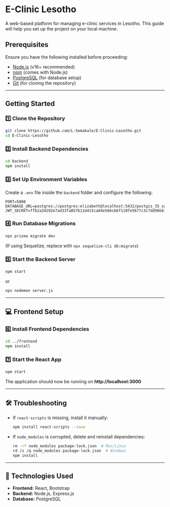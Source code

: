 # E-Clinic Lesotho

A web-based platform for managing e-clinic services in Lesotho. This guide will help you set up the project on your local machine.

##  Prerequisites

Ensure you have the following installed before proceeding:

- [Node.js](https://nodejs.org/) (v16+ recommended)  
- [npm](https://www.npmjs.com/) (comes with Node.js)  
- [PostgreSQL](https://www.postgresql.org/) (for database setup)  
- [Git](https://git-scm.com/) (for cloning the repository)

---

##  Getting Started

### 1️⃣ Clone the Repository  
```sh
git clone https://github.com/L-Semakale/E-Clinic-Lesotho.git
cd E-Clinic-Lesotho
```

### 2️⃣ Install Backend Dependencies  
```sh
cd backend
npm install
```

### 3️⃣ Set Up Environment Variables  
Create a `.env` file inside the `backend` folder and configure the following:  
```env
PORT=5000
DATABASE_URL=postgres://postgres:elizabeth@localhost:5432/postgis_35_sample
JWT_SECRET=ffb2a34292e7ad33fa857b11d415ca84e566cb6f110fe5677c3c7dd90e67fd35
```

### 4️⃣ Run Database Migrations  
```sh
npx prisma migrate dev
```
(If using Sequelize, replace with `npx sequelize-cli db:migrate`)

### 5️⃣ Start the Backend Server  
```sh
npm start
```
or  
```sh
npx nodemon server.js
```

---

## 💻 Frontend Setup

### 6️⃣ Install Frontend Dependencies  
```sh
cd ../frontend
npm install
```

### 7️⃣ Start the React App  
```sh
npm start
```

The application should now be running on **http://localhost:3000** 

---

## 🛠 Troubleshooting  

- If `react-scripts` is missing, install it manually:  
  ```sh
  npm install react-scripts --save
  ```
- If `node_modules` is corrupted, delete and reinstall dependencies:  
  ```sh
  rm -rf node_modules package-lock.json  # Mac/Linux  
  rd /s /q node_modules package-lock.json  # Windows  
  npm install
  ```

---

## 🎯 Technologies Used  

- **Frontend:** React, Bootstrap  
- **Backend:** Node.js, Express.js  
- **Database:** PostgreSQL  
